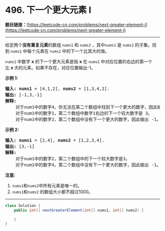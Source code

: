 # 496. 下一个更大元素 I

**题目链接：**[https://leetcode-cn.com/problems/next-greater-element-i](https://leetcode-cn.com/problems/next-greater-element-i)

---

<div class="content__1Y2H">
 <div class="notranslate">
  <p>给定两个<strong>没有重复元素</strong>的数组&nbsp;<code>nums1</code> 和&nbsp;<code>nums2</code>&nbsp;，其中<code>nums1</code>&nbsp;是&nbsp;<code>nums2</code>&nbsp;的子集。找到&nbsp;<code>nums1</code>&nbsp;中每个元素在&nbsp;<code>nums2</code>&nbsp;中的下一个比其大的值。</p> 
  <p><code>nums1</code>&nbsp;中数字&nbsp;<strong>x</strong>&nbsp;的下一个更大元素是指&nbsp;<strong>x</strong>&nbsp;在&nbsp;<code>nums2</code>&nbsp;中对应位置的右边的第一个比&nbsp;<strong>x&nbsp;</strong>大的元素。如果不存在，对应位置输出-1。</p> 
  <p><strong>示例 1:</strong></p> 
  <pre class="language-text"><strong>输入:</strong> <strong>nums1</strong> = [4,1,2], <strong>nums2</strong> = [1,3,4,2].
<strong>输出:</strong> [-1,3,-1]
<strong>解释:</strong>
    对于num1中的数字4，你无法在第二个数组中找到下一个更大的数字，因此输出 -1。
    对于num1中的数字1，第二个数组中数字1右边的下一个较大数字是 3。
    对于num1中的数字2，第二个数组中没有下一个更大的数字，因此输出 -1。</pre> 
  <p><strong>示例 2:</strong></p> 
  <pre class="language-text"><strong>输入:</strong> <strong>nums1</strong> = [2,4], <strong>nums2</strong> = [1,2,3,4].
<strong>输出:</strong> [3,-1]
<strong>解释:</strong>
&nbsp;   对于num1中的数字2，第二个数组中的下一个较大数字是3。
    对于num1中的数字4，第二个数组中没有下一个更大的数字，因此输出 -1。
</pre> 
  <p><strong>注意:</strong></p> 
  <ol> 
   <li><code>nums1</code>和<code>nums2</code>中所有元素是唯一的。</li> 
   <li><code>nums1</code>和<code>nums2</code>&nbsp;的数组大小都不超过1000。</li> 
  </ol> 
 </div>
</div>

---

```java
class Solution {
    public int[] nextGreaterElement(int[] nums1, int[] nums2) {
        
    }
}
```